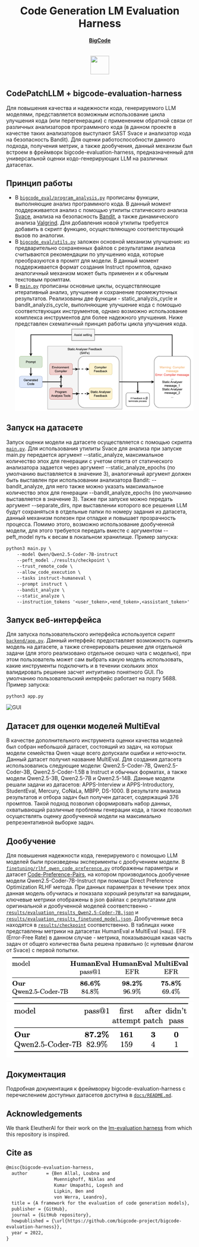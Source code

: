 <h1 align="center">Code Generation LM Evaluation Harness</h1>


<h4 align="center">
    <p>
        <a href="https://huggingface.co/bigcode">BigCode</a>
    <p>
</h4>

<h3 align="center">
    <img style="float: middle; padding: 10px 10px 10px 10px;" width="50" height="50" src="https://user-images.githubusercontent.com/44069155/191557209-6219acb8-a766-448c-9bd6-284d22b1e398.png" /></a>
</h3>

## CodePatchLLM + bigcode-evaluation-harness
Для повышения качества и надежности кода, генерируемого LLM моделями, представляется возможным использование цикла улучшения кода (или перегенерации) с применением обратной связи от различных анализаторов программного кода (в данном проекте в качестве таких анализаторов выступают SAST Svace и анализатор кода на безопасность Bandit). Для оценки работоспособности данного подхода, получения метрик, а также дообучения, данный механизм был встроем в фреймворк bigcode-evaluation-harness, предназначенный для универсальной оценки кодо-генерирующих LLM на различных датасетах.

## Принцип работы
- В [`bigcode_eval/program_analysis.py`](https://github.com/meder1ss/bigcode-patch-eval/blob/main/bigcode_eval/program_analysis.py) прописаны функции, выполняющие анализ программного кода. В данный момент поддерживается анализ с помощью утилиты статического анализа [Svace](https://www.ispras.ru/technologies/svace/), анализа на безопасность [Bandit](https://github.com/PyCQA/bandit), а также динамического анализа [Valgrind](https://valgrind.org). Для добавления новой утилиты требуется добавить в скрипт функцию, осуществляющую соответствующий вызов по аналогии.
- В [`bigcode_eval/utils.py`](https://github.com/meder1ss/bigcode-patch-eval/blob/main/bigcode_eval/utils.py) заложен основной механизм улучшения: из предварительно сохраненных файлов с результатами анализа считываются рекомендации по улучшению кода, которые преобразуются в промпт для модели. В данный момент поддерживается формат создания Instruct промптов, однако аналогичный механизм может быть применен и к обычным текстовым промптам.
- В [`main.py`](https://github.com/meder1ss/bigcode-patch-eval/blob/main/main.py) прописаны основные циклы, осуществляющие итеративный анализ, улучшение и сохранение промежуточных результатов. Реализованы две функции - static_analyzis_cycle и bandit_analyzis_cycle, выполняющие улучшение кода с помощью соответствующих инструментов, однако возможно использование комплекса инструментов для более надежного улучшения. Ниже представлен схематичный принцип работы цикла улучшения кода. 
![Цикл улучшения кода](figures/cycle.png)

## Запуск на датасете
Запуск оценки модели на датасете осуществляется с помощью скрипта [`main.py`](https://github.com/meder1ss/bigcode-patch-eval/blob/main/main.py). Для использования утилиты Svace для анализа при запуске main.py передается аргумент --static_analyze, максимальное количество эпох для генерации с учетом ответа от статического анализатора задается через аргумент --static_analyze_epochs <int> (по умолчанию выставляется в значение 3), аналогичный аргумент должен быть выставлен при использовании анализатора Bandit: --bandit_analyze, для него также можно указать максимальное количество эпох для генерации --bandit_analyze_epochs <int> (по умолчанию выставляется в значение 3). Также при запуске можно передать аргумент --separate_dirs, при выставлении которого все решения LLM будут сохраняться в отдельные папки по номеру задания из датасета, данный механизм полезен при отладке и повышает прозрачность процесса. Помимо этого, возможно использование дообученной модели, для этого требуется передать вместе с аргументом --peft_model путь к весам в локальном хранилище.
Пример запуска:  
```
python3 main.py \
    --model Qwen/Qwen2.5-Coder-7B-instruct
    --peft_model ./results/checkpoint \
    --trust_remote_code \
    --allow_code_execution \
    --tasks instruct-humaneval \
    --prompt instruct \
    --bandit_analyze \
    --static_analyze \
    --instruction_tokens '<user_token>,<end_token>,<assistant_token>'
```
## Запуск веб-интерфейса
Для запуска пользовательского интерфейса используется скрипт [`backend/app.py`](https://github.com/meder1ss/bigcode-patch-eval/blob/main/backend/app.py). Данный интерфейс предоставляет возможность оценить модель на датасете, а также сгенерировать решение для отдельной задачи (для этого реализовано отдельное окошко чата с моделью), при этом пользователь может сам выбрать какую модель использовать, какие инструменты подключить и в течении скольких эпох валидировать решение засчет интуитивно понятного GUI. По умолчанию пользовательский интерфейс работает на порту 5688.
Пример запуска:  
```
python3 app.py
```
![GUI](figures/demo.gif)

## Датасет для оценки моделей MultiEval
В качестве дополнительного инструмента оценки качества моделей был собран небольшой датасет, состоящий из задач, на которых модели семейства Qwen чаще всего допускали ошибки и неточности. Данный датасет получил название MultiEval. Для создания датасета использовались следующие модели: Qwen2.5-Coder-7B, Qwen2.5-Coder-3B, Qwen2.5-Coder-1.5B в Instruct и обычных форматах, а также модели Qwen2.5-3B, Qwen2.5-7B и Qwen2.5-14B. Данные модели решали задачи из датасетов:  APPS-Interview и APPS-Introductory, StudentEval, Mercury, CoNaLa, MBPP, DS-1000. В результате анализа результатов и отбора задач был получен датасет, содержащий 376 промптов. Такой подход позволил сформировать набор данных, охватывающий различные проблемы генерации кода, а также позволил осуществлять оценку дообученной модели на максимально репрезентативной выборке задач.

## Дообучение
Для повышения надежности кода, генерируемого с помощью LLM моделей были произведены эксперименты с дообучением модели. В [`finetuning/rlhf_qwen_code_preference.py`](https://github.com/meder1ss/bigcode-patch-eval/blob/main/finetuning/rlhf_qwen_code_preference.py) отображены параметры и датасет [Code-Preference-Pairs](https://huggingface.co/datasets/Vezora/Code-Preference-Pairs), на котором производилось дообучение модели Qwen2.5-Coder-7B-Instruct при помощи Direct Preference Optimization RLHF метода. При данных параметрах в течении трех эпох данная модель обучилась и показала хороший результат на валидации, ключевые метрики отображены в json файлах с результатами для оригинальной и дообученной моделей соответственно - [`results/evaluation_results_Qwen2.5-Coder-7B.json`](https://github.com/meder1ss/bigcode-patch-eval/blob/main/results/evaluation_results_Qwen2.5-Coder-7B.json) и [`results/evaluation_results_finetuned_model.json`](https://github.com/meder1ss/bigcode-patch-eval/blob/main/results/evaluation_results_finetuned_model.json). Дообученные веса находятся в [`results/checkpoint`](https://github.com/meder1ss/bigcode-patch-eval/blob/main/results/checkpoint) соответственно. В таблицах ниже представлены метрики на датасетах HumanEval и MultiEval (наш). EFR (Error-Free Rate) в данном случае - метрика, показывающая какая часть задач от общего количества была решена правильно (с нулевым флагом от Svace) с первой попытки.
![Метрики до цикла улучшения кода на HumanEval и MultiEval](figures/metrics_before.png)
![Метрики после цикла улучшения кода на HumanEval](figures/metrics_after.png)

## Документация
Подробная документация к фреймворку bigcode-evaluation-harness с перечислением доступных датасетов доступна в [`docs/README.md`](https://github.com/bigcode-project/bigcode-evaluation-harness/blob/main/docs/README.md).

## Acknowledgements
We thank EleutherAI for their work on the [lm-evaluation harness](https://github.com/EleutherAI/lm-evaluation-harness) from which this repository is inspired.

## Cite as

```
@misc{bigcode-evaluation-harness,
  author       = {Ben Allal, Loubna and
                  Muennighoff, Niklas and
                  Kumar Umapathi, Logesh and
                  Lipkin, Ben and
                  von Werra, Leandro},
  title = {A framework for the evaluation of code generation models},
  publisher = {GitHub},
  journal = {GitHub repository},
  howpublished = {\url{https://github.com/bigcode-project/bigcode-evaluation-harness}},
  year = 2022,
}
```
